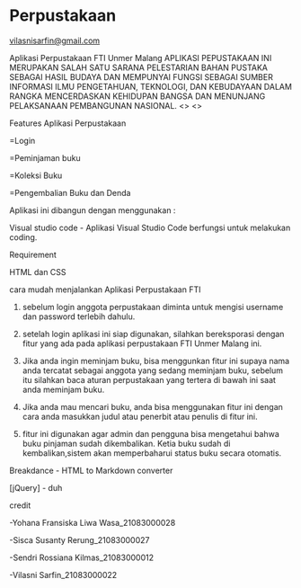 # Perpustakaan
vilasnisarfin@gmail.com

Aplikasi Perpustakaan FTI Unmer Malang
APLIKASI PEPUSTAKAAN INI MERUPAKAN SALAH SATU SARANA PELESTARIAN BAHAN PUSTAKA SEBAGAI HASIL
BUDAYA DAN MEMPUNYAI FUNGSI SEBAGAI SUMBER INFORMASI ILMU PENGETAHUAN, TEKNOLOGI, DAN KEBUDAYAAN
DALAM RANGKA MENCERDASKAN KEHIDUPAN BANGSA DAN MENUNJANG PELAKSANAAN PEMBANGUNAN NASIONAL. 
<<SSUUBBJJEECCTT>> <<SSTTAATTUUSS>>

Features Aplikasi Perpustakaan

=Login

=Peminjaman buku

=Koleksi Buku

=Pengembalian Buku dan Denda

Aplikasi ini dibangun dengan menggunakan :

Visual studio code - Aplikasi Visual Studio Code berfungsi untuk melakukan
coding.

Requirement

HTML dan CSS

cara mudah menjalankan Aplikasi Perpustakaan FTI
1. sebelum login anggota perpustakaan diminta untuk mengisi username dan password terlebih dahulu.
   
3. setelah login aplikasi ini siap digunakan, silahkan bereksporasi dengan fitur yang ada pada aplikasi perpustakaan FTI Unmer Malang ini.
4. Jika anda ingin meminjam buku, bisa menggunkan fitur ini supaya nama anda tercatat sebagai anggota yang sedang meminjam buku, sebelum itu silahkan baca aturan perpustakaan yang tertera di bawah ini saat anda meminjam buku.
5. Jika anda mau mencari buku, anda bisa menggunakan fitur ini dengan cara anda masukkan judul atau penerbit atau penulis di fitur ini.
6. fitur ini digunakan agar admin dan pengguna bisa mengetahui bahwa buku pinjaman sudah dikembalikan. Ketia buku sudah di kembalikan,sistem akan memperbaharui status buku secara otomatis.
   
Breakdance - HTML to Markdown converter

[jQuery] - duh

credit

-Yohana Fransiska Liwa Wasa_21083000028

-Sisca Susanty Rerung_21083000027

-Sendri Rossiana Kilmas_21083000012

-Vilasni Sarfin_21083000022
